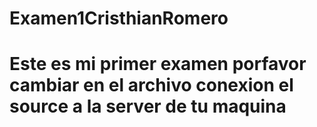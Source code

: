 # Examen1CristhianRomero
# Este es mi primer examen porfavor cambiar en el archivo conexion el source a la server de tu maquina
